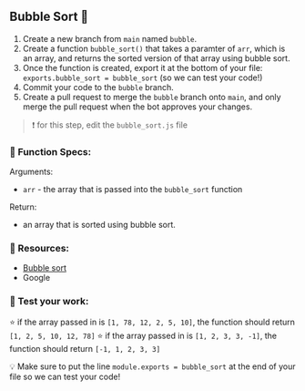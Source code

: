 ## Bubble Sort 💬
1. Create a new branch from `main` named `bubble`. 
2. Create a function `bubble_sort()` that takes a paramter of `arr`, which is an array, and returns the sorted version of that array using bubble sort. 
3. Once the function is created, export it at the bottom of your file: `exports.bubble_sort = bubble_sort` (so we can test your code!)
4. Commit your code to the `bubble` branch. 
5. Create a pull request to merge the `bubble` branch onto `main`, and only merge the pull request when the bot approves your changes. 

> ❗ for this step, edit the `bubble_sort.js` file

### 🔨 Function Specs:
Arguments: 
- `arr` - the array that is passed into the `bubble_sort` function

Return:
- an array that is sorted using bubble sort. 

### 🧠 Resources:
- [Bubble sort](https://en.wikipedia.org/wiki/Bubble_sort)
- Google


### 📝 Test your work:
⭐ if the array passed in is `[1, 78, 12, 2, 5, 10]`, the function should return `[1, 2, 5, 10, 12, 78]`
⭐ if the array passed in is `[1, 2, 3, 3, -1]`, the function should return `[-1, 1, 2, 3, 3]`


💡 Make sure to put the line `module.exports = bubble_sort` at the end of your file so we can test your code!
